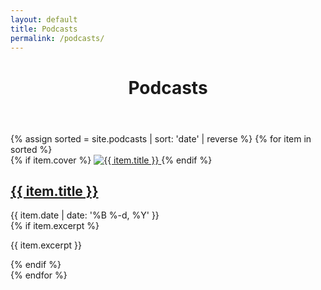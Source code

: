 ```yaml
---
layout: default
title: Podcasts
permalink: /podcasts/
---
```

<main id="site-main" class="site-main px-4 md:px-6">
  <header class="tag-header">
    <h1 class="tag-title">Podcasts</h1>
  </header>
  <div class="post-list">
    {% assign sorted = site.podcasts | sort: 'date' | reverse %}
    {% for item in sorted %}
      <article class="post-card">
        {% if item.cover %}
        <a class="post-card-media" href="{{ item.url | relative_url }}">
          <img src="{{ item.cover | relative_url }}" alt="{{ item.title }}" loading="lazy" />
        </a>
        {% endif %}
        <div class="post-card-content">
          <h2 class="post-card-title"><a href="{{ item.url | relative_url }}">{{ item.title }}</a></h2>
          <div class="post-card-meta">
            <time datetime="{{ item.date | date: '%Y-%m-%d' }}">{{ item.date | date: '%B %-d, %Y' }}</time>
          </div>
          {% if item.excerpt %}<p class="post-card-excerpt">{{ item.excerpt }}</p>{% endif %}
        </div>
      </article>
    {% endfor %}
  </div>
</main>

